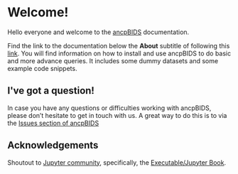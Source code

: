 # Welcome!

Hello everyone and welcome to the [ancpBIDS](https://github.com/ANCPLabOldenburg/ancp-bids) documentation.

Find the link to the documentation below the **About** subtitle of following this [link](https://ancplaboldenburg.github.io/ancpbids_documentation/). You will find information on how to install and use ancpBIDS to do basic and more advance queries. It includes some dummy datasets and some example code snippets.

## I've got a question!

In case you have any questions or difficulties working with ancpBIDS, please don’t hesitate to get in touch with
us. A great way to do this is to via the [Issues section of ancpBIDS](https://github.com/ANCPLabOldenburg/ancp-bids/issues)

## Acknowledgements

 Shoutout to [Jupyter community](https://jupyter.org/community), specifically, the [Executable/Jupyter Book](https://executablebooks.org/en/latest/).


